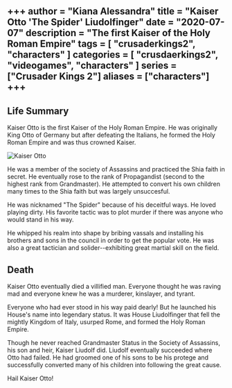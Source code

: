 +++
author = "Kiana Alessandra"
title = "Kaiser Otto 'The Spider' Liudolfinger"
date = "2020-07-07"
description = "The first Kaiser of the Holy Roman Empire"
tags = [
    "crusaderkings2",
    "characters"
]
categories = [
    "crusdaerkings2",
    "videogames",
    "characters"
]
series = ["Crusader Kings 2"]
aliases = ["characters"]
+++
---
## Life Summary

Kaiser Otto is the first Kaiser of the Holy Roman Empire. He was originally King Otto of Germany but after defeating the Italians, he formed the Holy Roman Empire and was thus crowned Kaiser.

![Kaiser Otto](http://localhost:1313/Otto.png)

He was a member of the society of Assassins and practiced the Shia faith in secret. He eventually rose to the rank of Propagandist (second to the highest rank from Grandmaster). He attempted to convert his own children many times to the Shia faith but was largely unsuccesful.

He was nicknamed "The Spider" because of his deceitful ways. He loved playing dirty. His favorite tactic was to plot murder if there was anyone who would stand in his way.

He whipped his realm into shape by bribing vassals and installing his brothers and sons in the council in order to get the popular vote. He was also a great tactician and solider--exhibiting great martial skill on the field.


## Death


Kaiser Otto eventually died a villified man. Everyone thought he was raving mad and everyone knew he was a murderer, kinslayer, and tyrant.

Everyone who had ever stood in his way paid dearly! But he launched his House's name into legendary status. It was House Liudolfinger that fell the mightly Kingdom of Italy, usurped Rome, and formed the Holy Roman Empire. 

Though he never reached Grandmaster Status in the Society of Assassins, his son and heir, Kaiser Liudolf did. Liudolf eventually succeeded where Otto had failed. He had groomed one of his sons to be his protege and successfully converted many of his children into following the great cause.

Hail Kaiser Otto!
